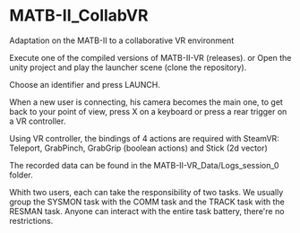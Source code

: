 # MATB-II_CollabVR
Adaptation on the MATB-II to a collaborative VR environment


Execute one of the compiled versions of MATB-II-VR (releases).
or
Open the unity project and play the launcher scene (clone the repository).

Choose an identifier and press LAUNCH.

When a new user is connecting, his camera becomes the main one, to get back to your point of view, press X on a keyboard or press a rear trigger on a VR controller.

Using VR controller, the bindings of 4 actions are required with SteamVR: Teleport, GrabPinch, GrabGrip (boolean actions) and Stick (2d vector)

The recorded data can be found in the MATB-II-VR_Data/Logs_session_0 folder.

Whith two users, each can take the responsibility of two tasks.
We usually group the SYSMON task with the COMM task and the TRACK task with the RESMAN task.
Anyone can interact with the entire task battery, there're no restrictions.
